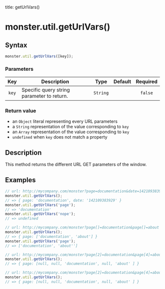 title: getUrlVars()

# monster.util.getUrlVars()

## Syntax
```javascript
monster.util.getUrlVars([key]);
```
### Parameters
Key | Description | Type | Default | Required
:-: | --- | :-: | :-: | :-:
`key` | Specific query string parameter to return. | `String` | | `false`

### Return value
* an `Object` literal representing every URL parameters
* a `String` representation of the value corresponding to `key`
* an `Array` representation of the value corresponding to `key`
* `undefined` when `key` does not match a property

## Description
This method returns the different URL GET parameters of the window.

## Examples
```javascript
// url: http://mycompany.com/monster?page=documentation&date=142109383929
monster.util.getUrlVars();
// => { page: 'documentation', date: '142109383929' }
monster.util.getUrlVars('page');
// => 'documentation'
monster.util.getUrlVars('nope');
// => undefined

// url: http://mycompany.com/monster?page[]=documentation&page[]=about
monster.util.getUrlVars();
// => { page: ['documentation', 'about'] }
monster.util.getUrlVars('page');
// => ['documentation', 'about'']

// url: http://mycompany.com/monster?page[2]=documentation&page[4]=about
monster.util.getUrlVars();
// => { page: [null, null, 'documentation', null, 'about' ] }

// url: http://mycompany.com/monster?page[2]=documentation&page[4]=about
monster.util.getUrlVars();
// => { page: [null, null, 'documentation', null, 'about' ] }
```
